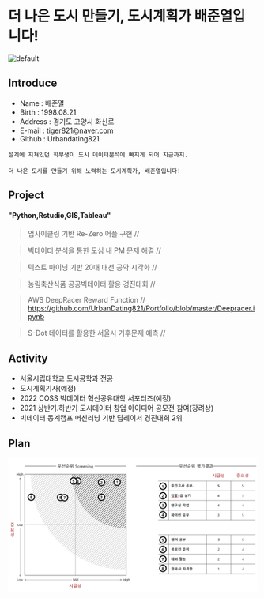 # 더 나은 도시 만들기, 도시계획가 배준열입니다!  


 
 
![default](https://item.kakaocdn.net/do/d0abc6fe74e616536cf07626699bbc707154249a3890514a43687a85e6b6cc82)


## Introduce
* Name : 배준열
* Birth : 1998.08.21
* Address : 경기도 고양시 화신로
* E-mail : tiger821@naver.com
* Github : Urbandating821 

``` 
설계에 지쳐있던 학부생이 도시 데이터분석에 빠지게 되어 지금까지.
 
더 나은 도시를 만들기 위해 노력하는 도시계획가, 배준열입니다!
```

## Project 

#### "Python,Rstudio,GIS,Tableau"

> 업사이클링 기반 Re-Zero 어플 구현 // 

> 빅데이터 분석을 통한 도심 내 PM 문제 해결 // 

> 텍스트 마이닝 기반 20대 대선 공약 시각화 // 

> 농림축산식품 공공빅데이터 활용 경진대회 // 

> AWS DeepRacer Reward Function // https://github.com/UrbanDating821/Portfolio/blob/master/Deepracer.ipynb

> S-Dot 데이터를 활용한 서울시 기후문제 예측 //


## Activity
* 서울시립대학교 도시공학과 전공
* 도시계획기사(예정)
* 2022 COSS 빅데이터 혁신공유대학 서포터즈(예정)
* 2021 상반기.하반기 도시데이터 창업 아이디어 공모전 참여(장려상) 
* 빅데이터 동계캠프 머신러닝 기반 딥레이서 경진대회 2위


## Plan
![default](https://github.com/UrbanDating821/Portfolio/blob/master/20220413_192409.png)
